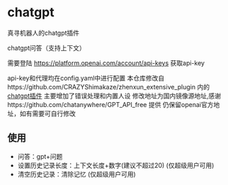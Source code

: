 # chatgpt

真寻机器人的chatgpt插件

chatgpt问答（支持上下文）

需要登陆 https://platform.openai.com/account/api-keys 获取api-key

api-key和代理均在config.yaml中进行配置
本仓库修改自https://github.com/CRAZYShimakaze/zhenxun_extensive_plugin 内的 [chatgpt插件](https://github.com/CRAZYShimakaze/zhenxun_extensive_plugin/tree/main/chatgpt)
主要增加了错误处理和内置人设
修改地址为国内镜像源地址,感谢https://github.com/chatanywhere/GPT_API_free 提供
仍保留openai官方地址，如有需要可自行修改

## 使用

- 问答：gpt+问题
- 设置历史记录长度：上下文长度+数字(建议不超过20) (仅超级用户可用)
- 清空历史记录：清除记忆 (仅超级用户可用)



